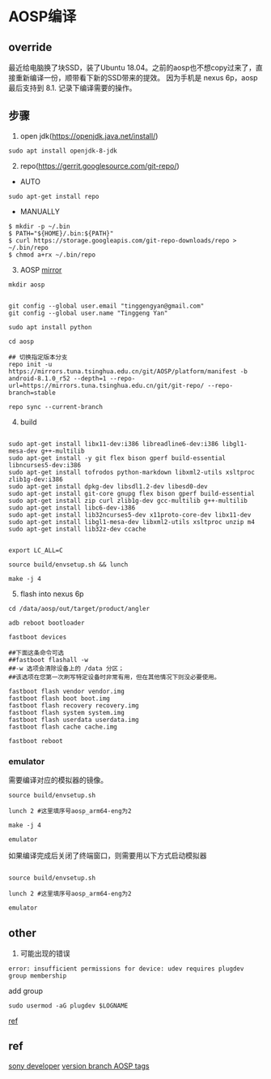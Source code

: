 # AOSP编译


## override 
最近给电脑换了块SSD，装了Ubuntu 18.04。之前的aosp也不想copy过来了，直接重新编译一份，顺带看下新的SSD带来的提效。
因为手机是 nexus 6p，aosp 最后支持到 8.1. 记录下编译需要的操作。

## 步骤

1. open jdk(https://openjdk.java.net/install/)
```shell
sudo apt install openjdk-8-jdk
```

2. repo(https://gerrit.googlesource.com/git-repo/)

- AUTO
```shell
sudo apt-get install repo
```

- MANUALLY

```shell
$ mkdir -p ~/.bin
$ PATH="${HOME}/.bin:${PATH}"
$ curl https://storage.googleapis.com/git-repo-downloads/repo > ~/.bin/repo
$ chmod a+rx ~/.bin/repo

```

3. AOSP [mirror](https://mirrors.tuna.tsinghua.edu.cn/help/AOSP/)

```shell
mkdir aosp
```

```shell

git config --global user.email "tinggengyan@gmail.com"
git config --global user.name "Tinggeng Yan"

sudo apt install python

cd aosp

## 切换指定版本分支 
repo init -u https://mirrors.tuna.tsinghua.edu.cn/git/AOSP/platform/manifest -b android-8.1.0_r52 --depth=1 --repo-url=https://mirrors.tuna.tsinghua.edu.cn/git/git-repo/ --repo-branch=stable

repo sync --current-branch

```

4. build

```shell

sudo apt-get install libx11-dev:i386 libreadline6-dev:i386 libgl1-mesa-dev g++-multilib
sudo apt-get install -y git flex bison gperf build-essential libncurses5-dev:i386
sudo apt-get install tofrodos python-markdown libxml2-utils xsltproc zlib1g-dev:i386
sudo apt-get install dpkg-dev libsdl1.2-dev libesd0-dev
sudo apt-get install git-core gnupg flex bison gperf build-essential
sudo apt-get install zip curl zlib1g-dev gcc-multilib g++-multilib
sudo apt-get install libc6-dev-i386
sudo apt-get install lib32ncurses5-dev x11proto-core-dev libx11-dev
sudo apt-get install libgl1-mesa-dev libxml2-utils xsltproc unzip m4
sudo apt-get install lib32z-dev ccache

```


```shell

export LC_ALL=C

source build/envsetup.sh && lunch

make -j 4

```


5. flash into nexus 6p

```shell
cd /data/aosp/out/target/product/angler

adb reboot bootloader

fastboot devices

##下面这条命令可选
##fastboot flashall -w
##-w 选项会清除设备上的 /data 分区；
##该选项在您第一次刷写特定设备时非常有用，但在其他情况下则没必要使用。

fastboot flash vendor vendor.img
fastboot flash boot boot.img
fastboot flash recovery recovery.img
fastboot flash system system.img
fastboot flash userdata userdata.img
fastboot flash cache cache.img

fastboot reboot

```


### emulator
需要编译对应的模拟器的镜像。

```shell
source build/envsetup.sh

lunch 2 #这里填序号aosp_arm64-eng为2

make -j 4

emulator
```



如果编译完成后关闭了终端窗口，则需要用以下方式启动模拟器

```shell

source build/envsetup.sh

lunch 2 #这里填序号aosp_arm64-eng为2

emulator

```



## other

1. 可能出现的错误
```shell
error: insufficient permissions for device: udev requires plugdev group membership
```

add group
```shell
sudo usermod -aG plugdev $LOGNAME
```

[ref](https://developer.android.com/studio/run/device)

## ref

[sony developer](https://developer.sony.com/develop/open-devices/guides/aosp-build-instructions/build-aosp-nougat-8-1-oreo-4-4/#tutorial-step-2)
[version branch AOSP tags](https://source.android.com/setup/start/build-numbers#source-code-tags-and-builds)

